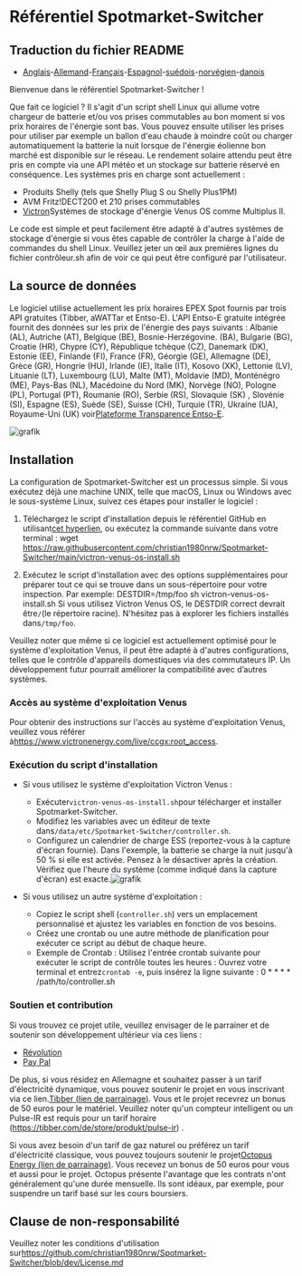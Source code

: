 # Référentiel Spotmarket-Switcher

## Traduction du fichier README

-   [Anglais](README.md)-[Allemand](README.de.md)-[Français](README.fr.md)-[Espagnol](README.es.md)-[suédois](README.sv.md)-[norvégien](README.no.md)-[danois](README.da.md)

Bienvenue dans le référentiel Spotmarket-Switcher !

Que fait ce logiciel ?
Il s'agit d'un script shell Linux qui allume votre chargeur de batterie et/ou vos prises commutables au bon moment si vos prix horaires de l'énergie sont bas.
Vous pouvez ensuite utiliser les prises pour utiliser par exemple un ballon d'eau chaude à moindre coût ou charger automatiquement la batterie la nuit lorsque de l'énergie éolienne bon marché est disponible sur le réseau.
Le rendement solaire attendu peut être pris en compte via une API météo et un stockage sur batterie réservé en conséquence.
Les systèmes pris en charge sont actuellement :

-   Produits Shelly (tels que Shelly Plug S ou Shelly Plus1PM)
-   AVM Fritz!DECT200 et 210 prises commutables
-   [Victron](https://www.victronenergy.com/)Systèmes de stockage d'énergie Venus OS comme Multiplus II.

Le code est simple et peut facilement être adapté à d'autres systèmes de stockage d'énergie si vous êtes capable de contrôler la charge à l'aide de commandes du shell Linux.
Veuillez jeter un œil aux premières lignes du fichier contrôleur.sh afin de voir ce qui peut être configuré par l'utilisateur.

## La source de données

Le logiciel utilise actuellement les prix horaires EPEX Spot fournis par trois API gratuites (Tibber, aWATTar et Entso-E).
L'API Entso-E gratuite intégrée fournit des données sur les prix de l'énergie des pays suivants :
Albanie (AL), Autriche (AT), Belgique (BE), Bosnie-Herzégovine. (BA), Bulgarie (BG), Croatie (HR), Chypre (CY), République tchèque (CZ), Danemark (DK), Estonie (EE), Finlande (FI), France (FR), Géorgie (GE), Allemagne (DE), Grèce (GR), Hongrie (HU), Irlande (IE), Italie (IT), Kosovo (XK), Lettonie (LV), Lituanie (LT), Luxembourg (LU), Malte (MT), Moldavie (MD), Monténégro (ME), Pays-Bas (NL), Macédoine du Nord (MK), Norvège (NO), Pologne (PL), Portugal (PT), Roumanie (RO), Serbie (RS), Slovaquie (SK) , Slovénie (SI), Espagne (ES), Suède (SE), Suisse (CH), Turquie (TR), Ukraine (UA), Royaume-Uni (UK) voir[Plateforme Transparence Entso-E](https://transparency.entsoe.eu/transmission-domain/r2/dayAheadPrices/show).

![grafik](https://user-images.githubusercontent.com/6513794/224442951-c0155a48-f32b-43f4-8014-d86d60c3b311.png)

## Installation

La configuration de Spotmarket-Switcher est un processus simple. Si vous exécutez déjà une machine UNIX, telle que macOS, Linux ou Windows avec le sous-système Linux, suivez ces étapes pour installer le logiciel :

1.  Téléchargez le script d'installation depuis le référentiel GitHub en utilisant[cet hyperlien](https://raw.githubusercontent.com/christian1980nrw/Spotmarket-Switcher/main/victron-venus-os-install.sh), ou exécutez la commande suivante dans votre terminal :
        wget https://raw.githubusercontent.com/christian1980nrw/Spotmarket-Switcher/main/victron-venus-os-install.sh

2.  Exécutez le script d'installation avec des options supplémentaires pour préparer tout ce qui se trouve dans un sous-répertoire pour votre inspection. Par exemple:
        DESTDIR=/tmp/foo sh victron-venus-os-install.sh
    Si vous utilisez Victron Venus OS, le DESTDIR correct devrait être`/`(le répertoire racine). N'hésitez pas à explorer les fichiers installés dans`/tmp/foo`.

Veuillez noter que même si ce logiciel est actuellement optimisé pour le système d'exploitation Venus, il peut être adapté à d'autres configurations, telles que le contrôle d'appareils domestiques via des commutateurs IP. Un développement futur pourrait améliorer la compatibilité avec d’autres systèmes.

### Accès au système d'exploitation Venus

Pour obtenir des instructions sur l'accès au système d'exploitation Venus, veuillez vous référer à<https://www.victronenergy.com/live/ccgx:root_access>.

### Exécution du script d'installation

-   Si vous utilisez le système d'exploitation Victron Venus :
    -   Exécuter`victron-venus-os-install.sh`pour télécharger et installer Spotmarket-Switcher.
    -   Modifiez les variables avec un éditeur de texte dans`/data/etc/Spotmarket-Switcher/controller.sh`.
    -   Configurez un calendrier de charge ESS (reportez-vous à la capture d'écran fournie). Dans l'exemple, la batterie se charge la nuit jusqu'à 50 % si elle est activée. Pensez à le désactiver après la création. Vérifiez que l'heure du système (comme indiqué dans la capture d'écran) est exacte.![grafik](https://user-images.githubusercontent.com/6513794/206877184-b8bf0752-b5d5-4c1b-af15-800b6499cfc7.png)

-   Si vous utilisez un autre système d'exploitation :
    -   Copiez le script shell (`controller.sh`) vers un emplacement personnalisé et ajustez les variables en fonction de vos besoins.
    -   Créez une crontab ou une autre méthode de planification pour exécuter ce script au début de chaque heure.
    -   Exemple de Crontab :
          Utilisez l'entrée crontab suivante pour exécuter le script de contrôle toutes les heures :
          Ouvrez votre terminal et entrez`crontab -e`, puis insérez la ligne suivante :
            0 * * * * /path/to/controller.sh

### Soutien et contribution

Si vous trouvez ce projet utile, veuillez envisager de le parrainer et de soutenir son développement ultérieur via ces liens :

-   [Révolution](https://revolut.me/christqki2)
-   [Pay Pal](https://paypal.me/christian1980nrw)

De plus, si vous résidez en Allemagne et souhaitez passer à un tarif d'électricité dynamique, vous pouvez soutenir le projet en vous inscrivant via ce lien.[Tibber (lien de parrainage)](https://invite.tibber.com/ojgfbx2e). Vous et le projet recevrez un bonus de 50 euros pour le matériel. Veuillez noter qu'un compteur intelligent ou un Pulse-IR est requis pour un tarif horaire (<https://tibber.com/de/store/produkt/pulse-ir>) .

Si vous avez besoin d'un tarif de gaz naturel ou préférez un tarif d'électricité classique, vous pouvez toujours soutenir le projet[Octopus Energy (lien de parrainage)](https://share.octopusenergy.de/glass-raven-58).
Vous recevez un bonus de 50 euros pour vous et aussi pour le projet.
Octopus présente l'avantage que les contrats n'ont généralement qu'une durée mensuelle. Ils sont idéaux, par exemple, pour suspendre un tarif basé sur les cours boursiers.

## Clause de non-responsabilité

Veuillez noter les conditions d'utilisation sur<https://github.com/christian1980nrw/Spotmarket-Switcher/blob/dev/License.md>
